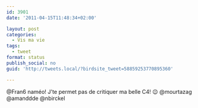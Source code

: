 ```yaml
---
id: 3901
date: '2011-04-15T11:48:34+02:00'

layout: post
categories:
  - Vis ma vie
tags:
  - tweet
format: status
publish_social: no
guid: 'http://tweets.local/?birdsite_tweet=58859253770895360'

---
```


@Fran6 naméo! J’te permet pas de critiquer ma belle C4! 😉 @mourtazag @amanddde @nbirckel